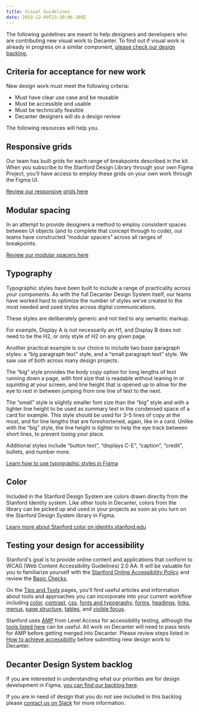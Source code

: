 ```yaml
---
title: Visual Guidelines
date: 2019-12-09T23:39:06.389Z
---
```

The following guidelines are meant to help designers and developers who are contributing new visual work to Decanter. To find out if visual work is already in progress on a similar component, [please check our design backlog.](https://www.figma.com/file/Kmd4utmJFPRMVeCFEEBQhLtx/Decanter-Design-System?node-id=3814%3A13)

## Criteria for acceptance for new work

New design work must meet the following criteria:

* Must have clear use case and be reusable 
* Must be accessible and usable
* Must be technically feasible
* Decanter designers will do a design review

The following resources will help you.

## Responsive grids

Our team has built grids for each range of breakpoints described in the kit. When you subscribe to the Stanford Design Library through your own Figma Project, you’ll have access to employ these grids on your own work through the Figma UI. 

[Review our responsive grids here](/page/layouts-responsive-design/)

## Modular spacing

In an attempt to provide designers a method to employ consistent spaces between UI objects (and to complete that concept through to code), our teams have constructed “modular spacers” across all ranges of breakpoints. 

[Review our modular spacers here](/page/layouts-modular-spacing/)

## Typography

Typographic styles have been built to include a range of practicality across your components. As with the full Decanter Design System itself, our teams have worked hard to optimize the number of styles we’ve created to the most needed and used styles across digital communications. 

These styles are deliberately generic and not tied to any semantic markup. 

For example, Display A is not necessarily an H1, and Display B does not need to be the H2, or only style of H2 on any given page. 

Another practical example is our choice to include two base paragraph styles: a “big paragraph text” style, and a “small paragraph text” style. We saw use of both across many design projects. 

The “big” style provides the body copy option for long lengths of text running down a page, with font size that is readable without leaning in or squinting at your screen, and line height that is opened up to allow for the eye to rest in between jumping from one line of text to the next. 

The “small” style is slightly smaller font size than the “big” style and with a tighter line height to be used as summary text in the condensed space of a card for example. This style should be used for 3-5 lines of copy at the most, and for line lengths that are foreshortened, again, like in a card. Unlike with the “big” style, the line height is tighter to help the eye track between short lines, to prevent losing your place. 

Additional styles include “button text”, “displays C-E”, “caption”, “credit”, bullets, and number more. 

[Learn how to use typographic styles in Figma](page/brand-design-elements-typography/)

## Color

Included in the Stanford Design System are colors drawn directly from the Stanford Identity system. Like other tools in Decanter, colors from the library can be picked up and used in your projects as soon as you turn on the Stanford Design System library in Figma. 

[Learn more about Stanford color on identity.stanford.edu](https://identity.stanford.edu/color.html)

## Testing your design for accessibility

Stanford's goal is to provide online content and applications that conform to WCAG (Web Content Accessibility Guidelines) 2.0  AA. It will be valuable for you to familiarize yourself with the [Stanford Online Accessibility Policy](http://ucomm.stanford.edu/policies/accessibility-policy/) and review the [Basic Checks](https://soap.stanford.edu/getting-started/basic-checks).

On the [Tips and Tools](https://soap.stanford.edu/tips-and-tools) pages, you'll find useful articles and information about tools and approaches you can incorporate into your current workflow including [color](https://soap.stanford.edu/tips-and-tools/tips/color), [contrast](https://soap.stanford.edu/tips-and-tools/tips/contrast), [css](https://soap.stanford.edu/tips-and-tools/tips/css), [fonts and typography](https://soap.stanford.edu/tips-and-tools/tips/fonts-and-typography), [forms](https://soap.stanford.edu/tips-and-tools/tips/forms), [headings](https://soap.stanford.edu/tips-and-tools/tips/headings), [links](https://soap.stanford.edu/tips-and-tools/tips/links), [menus](https://soap.stanford.edu/tips-and-tools/tips/menus-navigation), [page structure](https://soap.stanford.edu/tips-and-tools/tips/page-structure), [tables](https://soap.stanford.edu/tips-and-tools/tips/tables), and [visible focus](https://soap.stanford.edu/tips-and-tools/tips/visible-focus). 

Stanford uses [AMP](https://stanford.levelaccess.net/index.php) from Level Access for accessibility testing, although the [tools listed here](https://soap.stanford.edu/tips-and-tools/tools) can be useful. All work on Decanter will need to pass tests for AMP before getting merged into Decanter.  Please review steps listed in [How to achieve accessibility](https://soap.stanford.edu/achieve-accessibility) before submitting new design work to Decanter. 

## Decanter Design System backlog

If you are interested in understanding what our priorities are for design development in Figma, [you can find our backlog here](https://www.figma.com/file/Kmd4utmJFPRMVeCFEEBQhLtx/Decanter-Design-System?node-id=3814%3A13). 

If you are in need of design that you do not see included in this backlog please [contact us on Slack](/page/about-contributing-how-to-communicate/) for more information.
